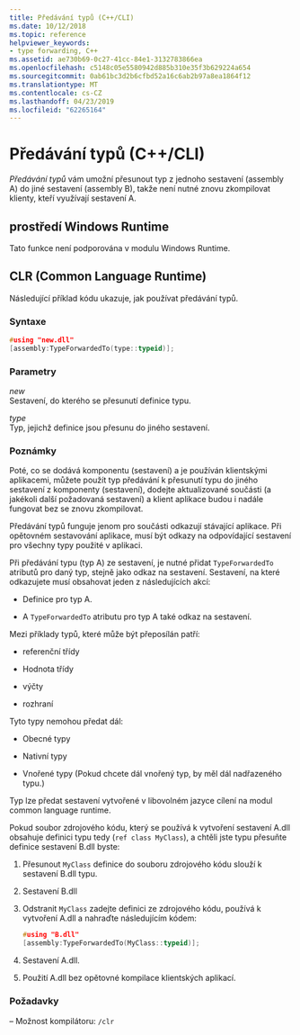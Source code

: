 ```yaml
---
title: Předávání typů (C++/CLI)
ms.date: 10/12/2018
ms.topic: reference
helpviewer_keywords:
- type forwarding, C++
ms.assetid: ae730b69-0c27-41cc-84e1-3132783866ea
ms.openlocfilehash: c5148c05e5580942d885b310e35f3b629224a654
ms.sourcegitcommit: 0ab61bc3d2b6cfbd52a16c6ab2b97a8ea1864f12
ms.translationtype: MT
ms.contentlocale: cs-CZ
ms.lasthandoff: 04/23/2019
ms.locfileid: "62265164"
---
```

# <a name="type-forwarding-ccli"></a>Předávání typů (C++/CLI)

*Předávání typů* vám umožní přesunout typ z jednoho sestavení (assembly A) do jiné sestavení (assembly B), takže není nutné znovu zkompilovat klienty, kteří využívají sestavení A.

## <a name="windows-runtime"></a>prostředí Windows Runtime

Tato funkce není podporována v modulu Windows Runtime.

## <a name="common-language-runtime"></a>CLR (Common Language Runtime)

Následující příklad kódu ukazuje, jak používat předávání typů.

### <a name="syntax"></a>Syntaxe

```cpp
#using "new.dll"
[assembly:TypeForwardedTo(type::typeid)];
```

### <a name="parameters"></a>Parametry

*new*<br/>
Sestavení, do kterého se přesunutí definice typu.

*type*<br/>
Typ, jejichž definice jsou přesunu do jiného sestavení.

### <a name="remarks"></a>Poznámky

Poté, co se dodává komponentu (sestavení) a je používán klientskými aplikacemi, můžete použít typ předávání k přesunutí typu do jiného sestavení z komponenty (sestavení), dodejte aktualizované součásti (a jakékoli další požadovaná sestavení) a klient aplikace budou i nadále fungovat bez se znovu zkompilovat.

Předávání typů funguje jenom pro součásti odkazují stávající aplikace. Při opětovném sestavování aplikace, musí být odkazy na odpovídající sestavení pro všechny typy použité v aplikaci.

Při předávání typu (typ A) ze sestavení, je nutné přidat `TypeForwardedTo` atributů pro daný typ, stejně jako odkaz na sestavení. Sestavení, na které odkazujete musí obsahovat jeden z následujících akcí:

- Definice pro typ A.

- A `TypeForwardedTo` atributu pro typ A také odkaz na sestavení.

Mezi příklady typů, které může být přeposílán patří:

- referenční třídy

- Hodnota třídy

- výčty

- rozhraní

Tyto typy nemohou předat dál:

- Obecné typy

- Nativní typy

- Vnořené typy (Pokud chcete dál vnořený typ, by měl dál nadřazeného typu.)

Typ lze předat sestavení vytvořené v libovolném jazyce cílení na modul common language runtime.

Pokud soubor zdrojového kódu, který se používá k vytvoření sestavení A.dll obsahuje definici typu tedy (`ref class MyClass`), a chtěli jste typu přesuňte definice sestavení B.dll byste:

1. Přesunout `MyClass` definice do souboru zdrojového kódu slouží k sestavení B.dll typu.

2. Sestavení B.dll

3. Odstranit `MyClass` zadejte definici ze zdrojového kódu, používá k vytvoření A.dll a nahraďte následujícím kódem:

    ```cpp
    #using "B.dll"
    [assembly:TypeForwardedTo(MyClass::typeid)];
    ```

4. Sestavení A.dll.

5. Použití A.dll bez opětovné kompilace klientských aplikací.

### <a name="requirements"></a>Požadavky

– Možnost kompilátoru: `/clr`